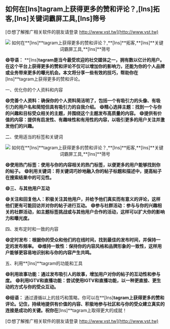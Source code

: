 ## **如何在**[Ins]**tagram上获得更多的赞和评论？,**[Ins]**拓客,**[Ins]**关键词霸屏工具,**[Ins]**筛号**

[😍想了解推广相关软件的朋友请登录 http://www.vst.tw](http://www.vst.tw)

 <center><img src="https://vst.tw/MP4/tuiguang/png/1.png" alt="如何在**[Ins]**tagram上获得更多的赞和评论？,**[Ins]**拓客,**[Ins]**关键词霸屏工具,**[Ins]**筛号"></center>

**😄导语：**
**[Ins]**tagram是当今最受欢迎的社交媒体之一，拥有数以亿计的用户。在这个平台上获得更多的赞和评论不仅可以增加你的影响力，还能为你的个人品牌或业务带来更多的曝光机会。本文将分享一些有效的技巧，帮助你在**[Ins]**tagram上获得更多的赞和评论。

一、优化你的个人资料和内容

**😄完善个人资料：确保你的个人资料简洁明了，包括一个有吸引力的头像、有吸引力的用户名和简短但具有吸引力的自我介绍。**
**😄精心选择主题：找到一个与你的兴趣和目标受众相关的主题，并围绕这个主题发布高质量的内容。**
**😄提供有价值的内容：提供有启发性、有趣味性和有用性的内容，以吸引更多的用户关注并激发他们的兴趣。**

二、使用适当的标签和关键词

 <center><img src="https://vst.tw/MP4/tuiguang/png/1.png" alt="如何在**[Ins]**tagram上获得更多的赞和评论？,**[Ins]**拓客,**[Ins]**关键词霸屏工具,**[Ins]**筛号"></center>

**😄使用热门标签：使用与你的内容相关的热门标签，以便更多的用户能够找到你的帖子。**
**😄利用关键词：将关键词巧妙地融入你的帖子标题和描述中，提高帖子在搜索结果中的可见性。**

**😄三、与其他用户互动**

**😄关注和回复他人：积极关注其他用户，并给予他们真实而有意义的评论，这样他们更有可能回访并对你的帖子进行互动。**
**😄参与社群活动：参与与你的兴趣相关的社群活动，如主题标签挑战或与其他用户合作的活动，这样可以扩大你的影响力和曝光度。**

四、发布定时和一致的内容

**😄定时发布：根据你的受众和他们的在线时间，找到最佳的发布时间，并保持一定的发布频率。**
**😄维持一致性：保持你的内容风格和品牌形象的一致性，这样用户能够更容易地识别和与你的内容产生共鸣。**

五、利用**[Ins]**tagram的功能和工具

**😄利用故事功能：通过发布吸引人的故事，增加用户对你的帖子的互动性和参与度。**
**😄利用IGTV和直播功能：尝试使用IGTV和直播功能，以一种更直接、更生动的方式与你的受众互动。**

**😄结语：**
通过遵循以上的技巧和策略，你可以在**[Ins]**tagram上获得更多的赞和评论。记住，持续地提供有价值的内容、积极地参与社区和与你的受众建立真实的连接是成功的关键。祝你在**[Ins]**tagram上取得更大的成就！

[😍想了解推广相关软件的朋友请登录 http://www.vst.tw](http://www.vst.tw)



